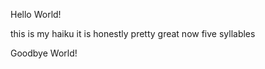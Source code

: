 Hello World!









this is my haiku
it is honestly pretty great
now five syllables

Goodbye World!